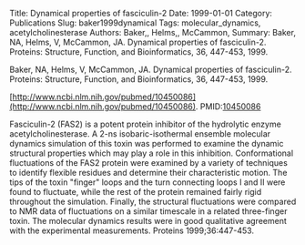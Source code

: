 Title: Dynamical properties of fasciculin-2
Date: 1999-01-01
Category: Publications
Slug: baker1999dynamical
Tags: molecular_dynamics, acetylcholinesterase
Authors: Baker,, Helms,, McCammon,
Summary: Baker, NA, Helms, V, McCammon, JA. Dynamical properties of fasciculin-2. Proteins: Structure, Function, and Bioinformatics, 36, 447-453, 1999. 

Baker, NA, Helms, V, McCammon, JA. Dynamical properties of fasciculin-2. Proteins: Structure, Function, and Bioinformatics, 36, 447-453, 1999. 

[http://www.ncbi.nlm.nih.gov/pubmed/10450086](http://www.ncbi.nlm.nih.gov/pubmed/10450086). PMID:[10450086](http://www.ncbi.nlm.nih.gov/pubmed/10450086)

Fasciculin-2 (FAS2) is a potent protein inhibitor of the hydrolytic enzyme acetylcholinesterase. A 2-ns isobaric-isothermal ensemble molecular dynamics simulation of this toxin was performed to examine the dynamic structural properties which may play a role in this inhibition. Conformational fluctuations of the FAS2 protein were examined by a variety of techniques to identify flexible residues and determine their characteristic motion. The tips of the toxin "finger" loops and the turn connecting loops I and II were found to fluctuate, while the rest of the protein remained fairly rigid throughout the simulation. Finally, the structural fluctuations were compared to NMR data of fluctuations on a similar timescale in a related three-finger toxin. The molecular dynamics results were in good qualitative agreement with the experimental measurements. Proteins 1999;36:447-453.
